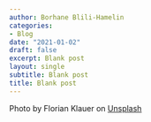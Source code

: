 ```yaml
---
author: Borhane Blili-Hamelin
categories:
- Blog
date: "2021-01-02"
draft: false
excerpt: Blank post
layout: single
subtitle: Blank post
title: Blank post
---
```


Photo by Florian Klauer on [Unsplash](https://unsplash.com/photos/mk7D-4UCfmg) 
  
